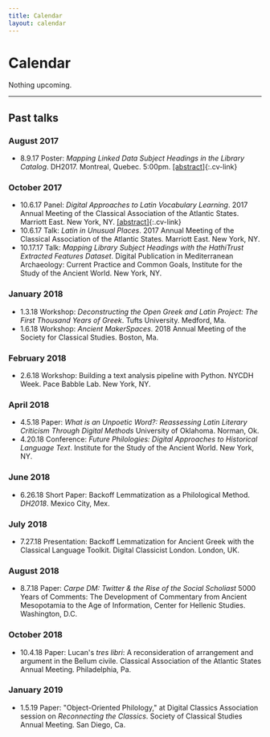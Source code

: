 ```yaml
---
title: Calendar
layout: calendar
---
```


# Calendar

Nothing upcoming.

<hr/>

## Past talks

### August 2017

- 8.9.17 Poster: *Mapping Linked Data Subject Headings in the Library
 Catalog*. DH2017. Montreal, Quebec. 5:00pm. [[abstract]](../mapping-linked-data-subject-headings){:.cv-link}

### October 2017

- 10.6.17 Panel: *Digital Approaches to Latin Vocabulary Learning*. 2017 Annual Meeting of the Classical Association of the Atlantic States. Marriott East. New York, NY. [[abstract]](../digital-approaches-to-latin-vocabulary){:.cv-link}
- 10.6.17 Talk: *Latin in Unusual Places*. 2017 Annual Meeting of the Classical Association of the Atlantic States. Marriott East. New York, NY.<!--- [[abstract]](../amor-belli){:.cv-link}--->
- 10.17.17 Talk: *Mapping Library Subject Headings with the HathiTrust Extracted Features Dataset*. Digital Publication in Mediterranean Archaeology: Current Practice and Common Goals, Institute for the Study of the Ancient World. New York, NY.

### January 2018

- 1.3.18 Workshop: *Deconstructing the Open Greek and Latin Project: The First Thousand Years of Greek*. Tufts University. Medford, Ma.
- 1.6.18 Workshop: *Ancient MakerSpaces*. 2018 Annual Meeting of the Society for Classical Studies. Boston, Ma.

### February 2018
- 2.6.18 Workshop: Building a text analysis pipeline with Python. NYCDH Week. Pace Babble Lab. New York, NY.

### April 2018

- 4.5.18 Paper: *What is an *Unpoetic* Word?: Reassessing Latin Literary Criticism Through Digital Methods* University of Oklahoma. Norman, Ok.
- 4.20.18 Conference: *Future Philologies: Digital Approaches to Historical Language Text*. Institute for the Study of the Ancient World. New York, NY.

### June 2018

- 6.26.18 Short Paper: Backoff Lemmatization as a Philological Method. *DH2018*. Mexico City, Mex.

### July 2018

- 7.27.18 Presentation: Backoff Lemmatization for Ancient Greek with the Classical Language Toolkit. Digital Classicist London. London, UK.

### August 2018

- 8.7.18 Paper: *Carpe DM: Twitter & the Rise of the Social Scholiast* 5000 Years of Comments: The Development of Commentary from Ancient Mesopotamia to the Age of Information, Center for Hellenic Studies. Washington, D.C.

### October 2018

- 10.4.18 Paper: Lucan's *tres libri*: A reconsideration of arrangement and argument in the Bellum civile. Classical Association of the Atlantic States Annual Meeting. Philadelphia, Pa.

### January 2019

- 1.5.19 Paper: "Object-Oriented Philology," at Digital Classics Association session on *Reconnecting the Classics*. Society of Classical Studies Annual Meeting. San Diego, Ca.
